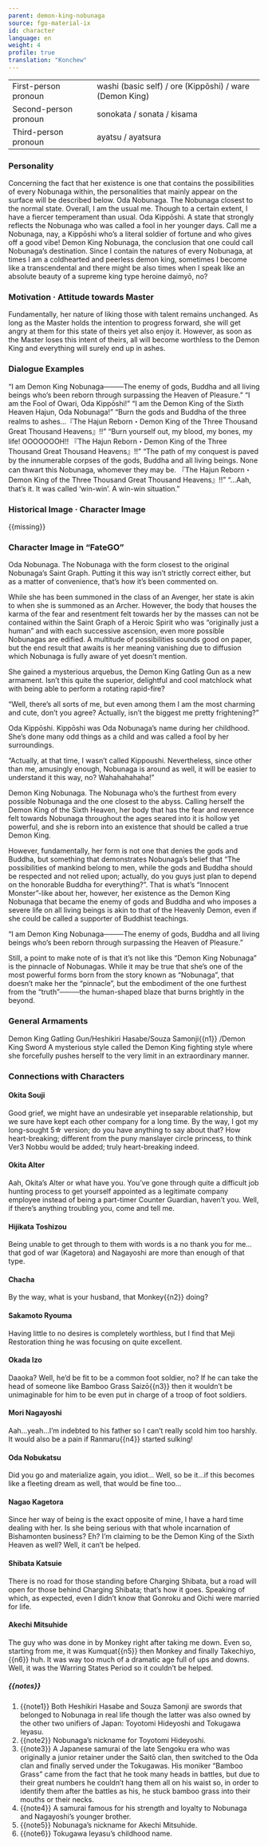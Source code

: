 ```yaml
---
parent: demon-king-nobunaga
source: fgo-material-ix
id: character
language: en
weight: 4
profile: true
translation: "Konchew"
---
```


<table>
  <tr><td>First-person pronoun</td><td>washi (basic self) / ore (Kippōshi) / ware (Demon King)</td></tr>
  <tr><td>Second-person pronoun</td><td>sonokata / sonata / kisama</td></tr>
  <tr><td>Third-person pronoun</td><td>ayatsu / ayatsura</td></tr>
</table>

### Personality

Concerning the fact that her existence is one that contains the possibilities of every Nobunaga within, the personalities that mainly appear on the surface will be described below.
Oda Nobunaga. The Nobunaga closest to the normal state. Overall, I am the usual me. Though to a certain extent, I have a fiercer temperament than usual.
Oda Kippōshi. A state that strongly reflects the Nobunaga who was called a fool in her younger days. Call me a Nobunaga, nay, a Kippōshi who’s a literal soldier of fortune and who gives off a good vibe!
Demon King Nobunaga, the conclusion that one could call Nobunaga’s destination. Since I contain the natures of every Nobunaga, at times I am a coldhearted and peerless demon king, sometimes I become like a transcendental and there might be also times when I speak like an absolute beauty of a supreme king type heroine daimyō, no?

### Motivation · Attitude towards Master

Fundamentally, her nature of liking those with talent remains unchanged. As long as the Master holds the intention to progress forward, she will get angry at them for this state of theirs yet also enjoy it.
However, as soon as the Master loses this intent of theirs, all will become worthless to the Demon King and everything will surely end up in ashes.

### Dialogue Examples

“I am Demon King Nobunaga────The enemy of gods, Buddha and all living beings who’s been reborn through surpassing the Heaven of Pleasure.”
“I am the Fool of Owari, Oda Kippōshi!”
“I am the Demon King of the Sixth Heaven Hajun, Oda Nobunaga!” “Burn the gods and Buddha of the three realms to ashes…『The Hajun Reborn・Demon King of the Three Thousand Great Thousand Heavens』!!”
“Burn yourself out, my blood, my bones, my life! OOOOOOOH!! 『The Hajun Reborn・Demon King of the Three Thousand Great Thousand Heavens』!!”
“The path of my conquest is paved by the innumerable corpses of the gods, Buddha and all living beings. None can thwart this Nobunaga, whomever they may be. 『The Hajun Reborn・Demon King of the Three Thousand Great Thousand Heavens』!!” “…Aah, that’s it. It was called ‘win-win’. A win-win situation.”

### Historical Image · Character Image

{{missing}}

### Character Image in “FateGO”

Oda Nobunaga. The Nobunaga with the form closest to the original Nobunaga’s Saint Graph. Putting it this way isn’t strictly correct either, but as a matter of convenience, that’s how it’s been commented on.

While she has been summoned in the class of an Avenger, her state is akin to when she is summoned as an Archer. However, the body that houses the karma of the fear and resentment felt towards her by the masses can not be contained within the Saint Graph of a Heroic Spirit who was “originally just a human” and with each successive ascension, even more possible Nobunagas are edified.
A multitude of possibilities sounds good on paper, but the end result that awaits is her meaning vanishing due to diffusion which Nobunaga is fully aware of yet doesn’t mention.

She gained a mysterious arquebus, the Demon King Gatling Gun as a new armament. Isn’t this quite the superior, delightful and cool matchlock what with being able to perform a rotating rapid-fire?

“Well, there’s all sorts of me, but even among them I am the most charming and cute, don’t you agree? Actually, isn’t the biggest me pretty frightening?”
 

Oda Kippōshi. Kippōshi was Oda Nobunaga’s name during her childhood.
She’s done many odd things as a child and was called a fool by her surroundings.

“Actually, at that time, I wasn’t called Kippoushi. Nevertheless, since other than me, amusingly enough, Nobunaga is around as well, it will be easier to understand it this way, no? Wahahahahaha!”


Demon King Nobunaga. The Nobunaga who’s the furthest from every possible Nobunaga and the one closest to the abyss.
Calling herself the Demon King of the Sixth Heaven, her body that has the fear and reverence felt towards Nobunaga throughout the ages seared into it is hollow yet powerful, and she is reborn into an existence that should be called a true Demon King.

However, fundamentally, her form is not one that denies the gods and Buddha, but something that demonstrates Nobunaga’s belief that “The possibilities of mankind belong to men, while the gods and Buddha should be respected and not relied upon; actually, do you guys just plan to depend on the honorable Buddha for everything?”.
That is what’s “Innocent Monster”-like about her, however, her existence as the Demon King Nobunaga that became the enemy of gods and Buddha and who imposes a severe life on all living beings is akin to that of the Heavenly Demon, even if she could be called a supporter of Buddhist teachings.

“I am Demon King Nobunaga────The enemy of gods, Buddha and all living beings who’s been reborn through surpassing the Heaven of Pleasure.”

Still, a point to make note of​ is that it’s not like this “Demon King Nobunaga” is the pinnacle of Nobunagas. While it may be true that she’s one of the most powerful forms born from the story known as “Nobunaga”, that doesn’t make her the “pinnacle”, but the embodiment of the one furthest from the “truth”────the human-shaped blaze that burns brightly in the beyond.

### General Armaments

Demon King Gatling Gun/Heshikiri Hasabe/Souza Samonji{{n1}} /Demon King Sword
A mysterious style called the Demon King fighting style where she forcefully pushes herself to the very limit in an extraordinary manner.

### Connections with Characters

#### Okita Souji

Good grief, we might have an undesirable yet inseparable relationship, but we sure have kept each other company for a long time. By the way, I got my long-sought 5☆ version; do you have anything to say about that? How heart-breaking; different from the puny manslayer circle princess, to think Ver3 Nobbu would be added; truly heart-breaking indeed.
 
#### Okita Alter

Aah, Okita’s Alter or what have you. You’ve gone through quite a difficult job hunting process to get yourself appointed as a legitimate company employee instead of being a part-timer Counter Guardian, haven’t you. Well, if there’s anything troubling you, come and tell me.
 
#### Hijikata Toshizou

Being unable to get through to them with words is a no thank you for me…that god of war (Kagetora) and Nagayoshi are more than enough of that type.
 
#### Chacha

By the way, what is your husband, that Monkey{{n2}} doing?
 
#### Sakamoto Ryouma

Having little to no desires is completely worthless, but I find that Meji Restoration thing he was focusing on quite excellent.
 
#### Okada Izo

Daaoka? Well, he’d be fit to be a common foot soldier, no? If he can take the head of someone like Bamboo Grass Saizō{{n3}} then it wouldn’t be unimaginable for him to be even put in charge of a troop of foot soldiers.
 
#### Mori Nagayoshi

Aah…yeah…I’m indebted to his father so I can’t really scold him too harshly. It would also be a pain if Ranmaru{{n4}} started sulking!
 
#### Oda Nobukatsu

Did you go and materialize again, you idiot… Well, so be it…if this becomes like a fleeting dream as well, that would be fine too…
 
#### Nagao Kagetora

Since her way of being is the exact opposite of mine, I have a hard time dealing with her. Is she being serious with that whole incarnation of Bishamonten business? Eh? I’m claiming to be the Demon King of the Sixth Heaven as well? Well, it can’t be helped.
 
#### Shibata Katsuie

There is no road for those standing before Charging Shibata, but a road will open for those behind Charging Shibata; that’s how it goes. Speaking of which, as expected, even I didn’t know that Gonroku and Oichi were married for life.
 
#### Akechi Mitsuhide

The guy who was done in by Monkey right after taking me down. Even so, starting from me, it was Kumquat{{n5}} then Monkey and finally Takechiyo,{{n6}} huh. It was way too much of a dramatic age full of ups and downs. Well, it was the Warring States Period so it couldn’t be helped.

##### {{notes}}

1. {{note1}} Both Heshikiri Hasabe and Souza Samonji are swords that belonged to Nobunaga in real life though the latter was also owned by the other two unifiers of Japan: Toyotomi Hideyoshi and Tokugawa Ieyasu.
2. {{note2}} Nobunaga’s nickname for Toyotomi Hideyoshi.
3. {{note3}} A Japanese samurai of the late Sengoku era who was originally a junior retainer under the Saitō clan, then switched to the Oda clan and finally served under the Tokugawas. His moniker “Bamboo Grass” came from the fact that he took many heads in battles, but due to their great numbers he couldn’t hang them all on his waist so, in order to identify them after the battles as his, he stuck bamboo grass into their mouths or their necks.
4. {{note4}} A samurai famous for his strength and loyalty to Nobunaga and Nagayoshi’s younger brother.
5. {{note5}} Nobunaga’s nickname for Akechi Mitsuhide.
6. {{note6}} Tokugawa Ieyasu’s childhood name.

